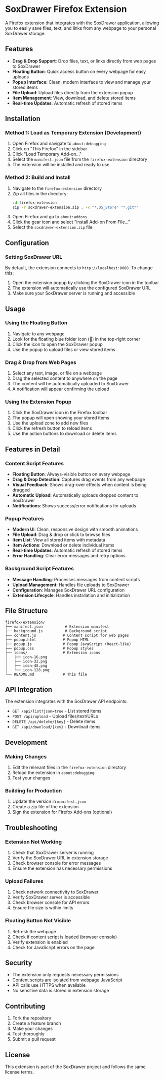 # SoxDrawer Firefox Extension

A Firefox extension that integrates with the SoxDrawer application, allowing you to easily save files, text, and links from any webpage to your personal SoxDrawer storage.

## Features

- **Drag & Drop Support**: Drop files, text, or links directly from web pages to SoxDrawer
- **Floating Button**: Quick access button on every webpage for easy uploads
- **Popup Interface**: Clean, modern interface to view and manage your stored items
- **File Upload**: Upload files directly from the extension popup
- **Item Management**: View, download, and delete stored items
- **Real-time Updates**: Automatic refresh of stored items

## Installation

### Method 1: Load as Temporary Extension (Development)

1. Open Firefox and navigate to `about:debugging`
2. Click on "This Firefox" in the sidebar
3. Click "Load Temporary Add-on..."
4. Select the `manifest.json` file from the `firefox-extension` directory
5. The extension will be installed and ready to use

### Method 2: Build and Install

1. Navigate to the `firefox-extension` directory
2. Zip all files in the directory:
   ```bash
   cd firefox-extension
   zip -r soxdrawer-extension.zip . -x "*.DS_Store" "*.git*"
   ```
3. Open Firefox and go to `about:addons`
4. Click the gear icon and select "Install Add-on From File..."
5. Select the `soxdrawer-extension.zip` file

## Configuration

### Setting SoxDrawer URL

By default, the extension connects to `http://localhost:8080`. To change this:

1. Open the extension popup by clicking the SoxDrawer icon in the toolbar
2. The extension will automatically use the configured SoxDrawer URL
3. Make sure your SoxDrawer server is running and accessible

## Usage

### Using the Floating Button

1. Navigate to any webpage
2. Look for the floating blue folder icon (📁) in the top-right corner
3. Click the icon to open the SoxDrawer popup
4. Use the popup to upload files or view stored items

### Drag & Drop from Web Pages

1. Select any text, image, or file on a webpage
2. Drag the selected content to anywhere on the page
3. The content will be automatically uploaded to SoxDrawer
4. A notification will appear confirming the upload

### Using the Extension Popup

1. Click the SoxDrawer icon in the Firefox toolbar
2. The popup will open showing your stored items
3. Use the upload zone to add new files
4. Click the refresh button to reload items
5. Use the action buttons to download or delete items

## Features in Detail

### Content Script Features

- **Floating Button**: Always-visible button on every webpage
- **Drag & Drop Detection**: Captures drag events from any webpage
- **Visual Feedback**: Shows drag-over effects when content is being dragged
- **Automatic Upload**: Automatically uploads dropped content to SoxDrawer
- **Notifications**: Shows success/error notifications for uploads

### Popup Features

- **Modern UI**: Clean, responsive design with smooth animations
- **File Upload**: Drag & drop or click to browse files
- **Item List**: View all stored items with metadata
- **Item Actions**: Download or delete individual items
- **Real-time Updates**: Automatic refresh of stored items
- **Error Handling**: Clear error messages and retry options

### Background Script Features

- **Message Handling**: Processes messages from content scripts
- **Upload Management**: Handles file uploads to SoxDrawer
- **Configuration**: Manages SoxDrawer URL configuration
- **Extension Lifecycle**: Handles installation and initialization

## File Structure

```
firefox-extension/
├── manifest.json          # Extension manifest
├── background.js          # Background script
├── content.js            # Content script for web pages
├── popup.html            # Popup HTML
├── popup.js              # Popup JavaScript (React-like)
├── popup.css             # Popup styles
├── icons/                # Extension icons
│   ├── icon-16.png
│   ├── icon-32.png
│   ├── icon-48.png
│   └── icon-128.png
└── README.md             # This file
```

## API Integration

The extension integrates with the SoxDrawer API endpoints:

- `GET /api/list?json=true` - List stored items
- `POST /api/upload` - Upload files/text/URLs
- `DELETE /api/delete/{key}` - Delete items
- `GET /api/download/{key}` - Download items

## Development

### Making Changes

1. Edit the relevant files in the `firefox-extension` directory
2. Reload the extension in `about:debugging`
3. Test your changes

### Building for Production

1. Update the version in `manifest.json`
2. Create a zip file of the extension
3. Sign the extension for Firefox Add-ons (optional)

## Troubleshooting

### Extension Not Working

1. Check that SoxDrawer server is running
2. Verify the SoxDrawer URL in extension storage
3. Check browser console for error messages
4. Ensure the extension has necessary permissions

### Upload Failures

1. Check network connectivity to SoxDrawer
2. Verify SoxDrawer server is accessible
3. Check browser console for API errors
4. Ensure file size is within limits

### Floating Button Not Visible

1. Refresh the webpage
2. Check if content script is loaded (browser console)
3. Verify extension is enabled
4. Check for JavaScript errors on the page

## Security

- The extension only requests necessary permissions
- Content scripts are isolated from webpage JavaScript
- API calls use HTTPS when available
- No sensitive data is stored in extension storage

## Contributing

1. Fork the repository
2. Create a feature branch
3. Make your changes
4. Test thoroughly
5. Submit a pull request

## License

This extension is part of the SoxDrawer project and follows the same license terms. 